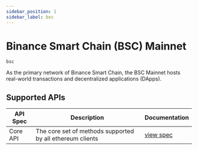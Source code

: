 ```yaml
---
sidebar_position: 1
sidebar_label: bsc
---
```


# Binance Smart Chain (BSC) Mainnet

`bsc`

As the primary network of Binance Smart Chain, the BSC Mainnet hosts real-world transactions and decentralized applications (DApps). 

## Supported APIs

| API Spec | Description                                               | Documentation                  |
| -------- | --------------------------------------------------------- | ------------------------------ |
| Core API | The core set of methods supported by all ethereum clients | [view spec](../specs/core-api) |
